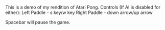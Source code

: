 This is a demo of my rendition of Atari Pong.
Controls (If AI is disabled for either):
Left Paddle - s key/w key
Right Paddle - down arrow/up arrow

Spacebar will pause the game.
